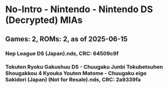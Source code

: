 # No-Intro - Nintendo - Nintendo DS (Decrypted) MIAs
## Games: 2, ROMs: 2, as of 2025-06-15

### Nep League DS (Japan).nds, CRC: 64509c9f
### Tokuten Ryoku Gakushuu DS - Chuugaku Junbi Tokubetsuhen Shougakkou 4 Kyouka Youten Matome - Chuugaku eigo Sakidori (Japan) (Not for Resale).nds, CRC: 2a9339fa
